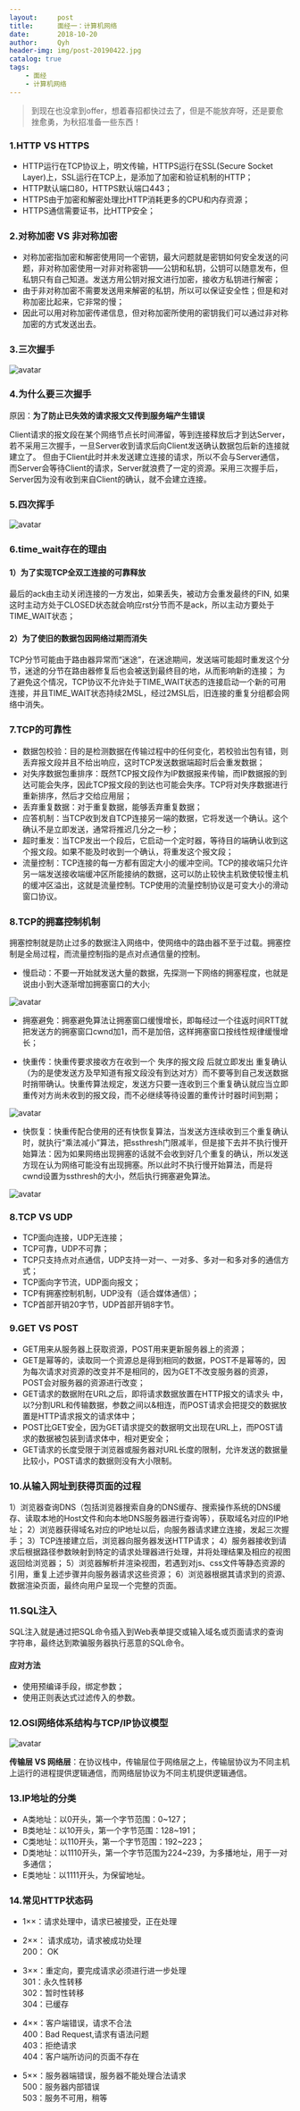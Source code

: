 ```yaml
---
layout:     post
title:      面经一：计算机网络
date:       2018-10-20
author:     Qyh
header-img: img/post-20190422.jpg
catalog: true
tags:
    - 面经
    - 计算机网络
---
```


> 到现在也没拿到offer，想着春招都快过去了，但是不能放弃呀，还是要愈挫愈勇，为秋招准备一些东西！

### 1.HTTP VS HTTPS

- HTTP运行在TCP协议上，明文传输，HTTPS运行在SSL(Secure Socket Layer)上，SSL运行在TCP上，是添加了加密和验证机制的HTTP；
- HTTP默认端口80，HTTPS默认端口443；
- HTTPS由于加密和解密处理比HTTP消耗更多的CPU和内存资源；
- HTTPS通信需要证书，比HTTP安全；


### 2.对称加密 VS 非对称加密

- 对称加密指加密和解密使用同一个密钥，最大问题就是密钥如何安全发送的问题，非对称加密使用一对非对称密钥——公钥和私钥，公钥可以随意发布，但私钥只有自己知道。发送方用公钥对报文进行加密，接收方私钥进行解密；
- 由于非对称加密不需要发送用来解密的私钥，所以可以保证安全性；但是和对称加密比起来，它非常的慢；
- 因此可以用对称加密传递信息，但对称加密所使用的密钥我们可以通过非对称加密的方式发送出去。


### 3.三次握手

![avatar](/img/2019-04-22/三次握手.png)


### 4.为什么要三次握手

原因：**为了防止已失效的请求报文又传到服务端产生错误**

Client请求的报文段在某个网络节点长时间滞留，等到连接释放后才到达Server，若不采用三次握手，一旦Server收到请求后向Client发送确认数据包后新的连接就建立了。
但由于Client此时并未发送建立连接的请求，所以不会与Server通信，而Server会等待Client的请求，Server就浪费了一定的资源。采用三次握手后，Server因为没有收到来自Client的确认，就不会建立连接。


### 5.四次挥手

![avatar](/img/2019-04-22/四次挥手.png)


### 6.time_wait存在的理由

#### 1）为了实现TCP全双工连接的可靠释放

最后的ack由主动关闭连接的一方发出，如果丢失，被动方会重发最终的FIN, 如果这时主动方处于CLOSED状态就会响应rst分节而不是ack，所以主动方要处于TIME_WAIT状态；

#### 2）为了使旧的数据包因网络过期而消失

TCP分节可能由于路由器异常而“迷途”，在迷途期间，发送端可能超时重发这个分节，迷途的分节在路由器修复后也会被送到最终目的地，从而影响新的连接；
为了避免这个情况，TCP协议不允许处于TIME_WAIT状态的连接启动一个新的可用连接，并且TIME_WAIT状态持续2MSL，经过2MSL后，旧连接的重复分组都会网络中消失。


### 7.TCP的可靠性

- 数据包校验：目的是检测数据在传输过程中的任何变化，若校验出包有错，则丢弃报文段并且不给出响应，这时TCP发送数据端超时后会重发数据；
- 对失序数据包重排序：既然TCP报文段作为IP数据报来传输，而IP数据报的到达可能会失序，因此TCP报文段的到达也可能会失序。TCP将对失序数据进行重新排序，然后才交给应用层；
- 丢弃重复数据：对于重复数据，能够丢弃重复数据；
- 应答机制：当TCP收到发自TCP连接另一端的数据，它将发送一个确认。这个确认不是立即发送，通常将推迟几分之一秒；
- 超时重发：当TCP发出一个段后，它启动一个定时器，等待目的端确认收到这个报文段。如果不能及时收到一个确认，将重发这个报文段；
- 流量控制：TCP连接的每一方都有固定大小的缓冲空间。TCP的接收端只允许另一端发送接收端缓冲区所能接纳的数据，这可以防止较快主机致使较慢主机的缓冲区溢出，这就是流量控制。TCP使用的流量控制协议是可变大小的滑动窗口协议。


### 8.TCP的拥塞控制机制

拥塞控制就是防止过多的数据注入网络中，使网络中的路由器不至于过载。拥塞控制是全局过程，而流量控制指的是点对点通信量的控制。

- 慢启动：不要一开始就发送大量的数据，先探测一下网络的拥塞程度，也就是说由小到大逐渐增加拥塞窗口的大小;

![avatar](/img/2019-04-22/慢开始与拥塞避免.png) 

- 拥塞避免：拥塞避免算法让拥塞窗口缓慢增长，即每经过一个往返时间RTT就把发送方的拥塞窗口cwnd加1，而不是加倍，这样拥塞窗口按线性规律缓慢增长；

- 快重传：快重传要求接收方在收到一个 失序的报文段 后就立即发出 重复确认（为的是使发送方及早知道有报文段没有到达对方）而不要等到自己发送数据时捎带确认。快重传算法规定，发送方只要一连收到三个重复确认就应当立即重传对方尚未收到的报文段，而不必继续等待设置的重传计时器时间到期；

![avatar](/img/2019-04-22/快重传.jpg) 

- 快恢复：快重传配合使用的还有快恢复算法，当发送方连续收到三个重复确认时，就执行“乘法减小”算法，把ssthresh门限减半，但是接下去并不执行慢开始算法：因为如果网络出现拥塞的话就不会收到好几个重复的确认，所以发送方现在认为网络可能没有出现拥塞。所以此时不执行慢开始算法，而是将cwnd设置为ssthresh的大小，然后执行拥塞避免算法。

![avatar](/img/2019-04-22/快恢复.jpg) 


### 8.TCP VS UDP

- TCP面向连接，UDP无连接；
- TCP可靠，UDP不可靠；
- TCP只支持点对点通信，UDP支持一对一、一对多、多对一和多对多的通信方式；
- TCP面向字节流，UDP面向报文；
- TCP有拥塞控制机制，UDP没有（适合媒体通信）；
- TCP首部开销20字节，UDP首部开销8字节。


### 9.GET VS POST

- GET用来从服务器上获取资源，POST用来更新服务器上的资源；
- GET是幂等的，读取同一个资源总是得到相同的数据，POST不是幂等的，因为每次请求对资源的改变并不是相同的，因为GET不改变服务器的资源，POST会对服务器的资源进行改变；
- GET请求的数据附在URL之后，即将请求数据放置在HTTP报文的请求头 中，以?分割URL和传输数据，参数之间以&相连，而POST请求会把提交的数据放置是HTTP请求报文的请求体中；
- POST比GET安全，因为GET请求提交的数据明文出现在URL上，而POST请求的数据被包装到请求体中，相对更安全；
- GET请求的长度受限于浏览器或服务器对URL长度的限制，允许发送的数据量比较小，POST请求的数据则没有大小限制。


### 10.从输入网址到获得页面的过程

1）浏览器查询DNS（包括浏览器搜索自身的DNS缓存、搜索操作系统的DNS缓存、读取本地的Host文件和向本地DNS服务器进行查询等），获取域名对应的IP地址； 
2）浏览器获得域名对应的IP地址以后，向服务器请求建立连接，发起三次握手； 
3）TCP连接建立后，浏览器向服务器发送HTTP请求； 
4）服务器接收到请求后根据路径参数映射到特定的请求处理器进行处理，并将处理结果及相应的视图返回给浏览器； 
5）浏览器解析并渲染视图，若遇到对js、css文件等静态资源的引用，重复上述步骤并向服务器请求这些资源； 
6）浏览器根据其请求到的资源、数据渲染页面，最终向用户呈现一个完整的页面。 


### 11.SQL注入

SQL注入就是通过把SQL命令插入到Web表单提交或输入域名或页面请求的查询字符串，最终达到欺骗服务器执行恶意的SQL命令。

#### 应对方法

- 使用预编译手段，绑定参数；
- 使用正则表达式过滤传入的参数。


### 12.OSI网络体系结构与TCP/IP协议模型

![avatar](/img/2019-04-22/OSI网络体系结构与TCPIP协议模型.png)

**传输层 VS 网络层**：在协议栈中，传输层位于网络层之上，传输层协议为不同主机上运行的进程提供逻辑通信，而网络层协议为不同主机提供逻辑通信。


### 13.IP地址的分类

- A类地址：以0开头，第一个字节范围：0~127；
- B类地址：以10开头，第一个字节范围：128~191；
- C类地址：以110开头，第一个字节范围：192~223；
- D类地址：以1110开头，第一个字节范围为224~239，为多播地址，用于一对多通信；
- E类地址：以1111开头，为保留地址。


### 14.常见HTTP状态码

- 1××：请求处理中，请求已被接受，正在处理  

- 2××： 请求成功，请求被成功处理   
  200： OK  

- 3××：重定向，要完成请求必须进行进一步处理  
  301：永久性转移  
  302：暂时性转移  
  304：已缓存  

- 4××：客户端错误，请求不合法  
  400：Bad Request,请求有语法问题  
  403：拒绝请求  
  404：客户端所访问的页面不存在  

- 5××：服务器端错误，服务器不能处理合法请求  
  500：服务器内部错误  
  503：服务不可用，稍等  